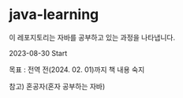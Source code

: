 # java-learning

이 레포지토리는 자바를 공부하고 있는 과정을 나타냅니다.

2023-08-30 Start

목표 : 전역 전(2024. 02. 01)까지 책 내용 숙지

참고) 혼공자(혼자 공부하는 자바)
